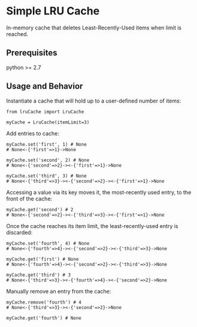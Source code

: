 # Simple LRU Cache

In-memory cache that deletes Least-Recently-Used items when limit is reached.

## Prerequisites

python >= 2.7

## Usage and Behavior

Instantiate a cache that will hold up to a user-defined number of items:
```
from lruCache import LruCache

myCache = LruCache(itemLimit=3)
```
Add entries to cache:
```
myCache.set('first', 1) # None
# None<-{'first'=>1}->None

myCache.set('second', 2) # None
# None<-{'second'=>2}-><-{'first'=>1}->None

myCache.set('third', 3) # None
# None<-{'third'=>3}-><-{'second'=>2}-><-{'first'=>1}->None
```
Accessing a value via its key moves it, the most-recently used entry, to the front of the cache:
```
myCache.get('second') # 2
# None<-{'second'=>2}-><-{'third'=>3}-><-{'first'=>1}->None
```
Once the cache reaches its item limit, the least-recently-used entry is discarded:
```
myCache.set('fourth', 4) # None
# None<-{'fourth'=>4}-><-{'second'=>2}-><-{'third'=>3}->None

myCache.get('first') # None
# None<-{'fourth'=>4}-><-{'second'=>2}-><-{'third'=>3}->None

myCache.get('third') # 3
# None<-{'third'=>3}-><-{'fourth'=>4}-><-{'second'=>2}->None
```
Manually remove an entry from the cache:
```
myCache.remove('fourth') # 4
# None<-{'third'=>3}-><-{'second'=>2}->None

myCache.get('fourth') # None
```
